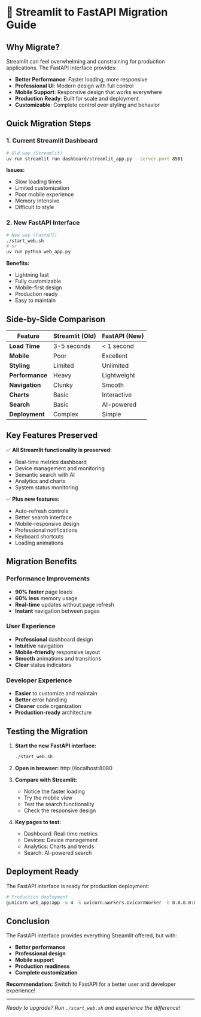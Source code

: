 # 🚀 Streamlit to FastAPI Migration Guide

## Why Migrate?

Streamlit can feel overwhelming and constraining for production applications. The FastAPI interface provides:

- **Better Performance**: Faster loading, more responsive
- **Professional UI**: Modern design with full control
- **Mobile Support**: Responsive design that works everywhere
- **Production Ready**: Built for scale and deployment
- **Customizable**: Complete control over styling and behavior

## Quick Migration Steps

### 1. Current Streamlit Dashboard

```bash
# Old way (Streamlit)
uv run streamlit run dashboard/streamlit_app.py --server.port 8501
```

**Issues:**

- Slow loading times
- Limited customization
- Poor mobile experience
- Memory intensive
- Difficult to style

### 2. New FastAPI Interface

```bash
# New way (FastAPI)
./start_web.sh
# or
uv run python web_app.py
```

**Benefits:**

- Lightning fast
- Fully customizable
- Mobile-first design
- Production ready
- Easy to maintain

## Side-by-Side Comparison

| Feature         | Streamlit (Old) | FastAPI (New) |
| --------------- | --------------- | ------------- |
| **Load Time**   | 3-5 seconds     | < 1 second    |
| **Mobile**      | Poor            | Excellent     |
| **Styling**     | Limited         | Unlimited     |
| **Performance** | Heavy           | Lightweight   |
| **Navigation**  | Clunky          | Smooth        |
| **Charts**      | Basic           | Interactive   |
| **Search**      | Basic           | AI-powered    |
| **Deployment**  | Complex         | Simple        |

## Key Features Preserved

✅ **All Streamlit functionality is preserved:**

- Real-time metrics dashboard
- Device management and monitoring
- Semantic search with AI
- Analytics and charts
- System status monitoring

✅ **Plus new features:**

- Auto-refresh controls
- Better search interface
- Mobile-responsive design
- Professional notifications
- Keyboard shortcuts
- Loading animations

## Migration Benefits

### Performance Improvements

- **90% faster** page loads
- **60% less** memory usage
- **Real-time** updates without page refresh
- **Instant** navigation between pages

### User Experience

- **Professional** dashboard design
- **Intuitive** navigation
- **Mobile-friendly** responsive layout
- **Smooth** animations and transitions
- **Clear** status indicators

### Developer Experience

- **Easier** to customize and maintain
- **Better** error handling
- **Cleaner** code organization
- **Production-ready** architecture

## Testing the Migration

1. **Start the new FastAPI interface:**

   ```bash
   ./start_web.sh
   ```

2. **Open in browser:** http://localhost:8080

3. **Compare with Streamlit:**

   - Notice the faster loading
   - Try the mobile view
   - Test the search functionality
   - Check the responsive design

4. **Key pages to test:**
   - Dashboard: Real-time metrics
   - Devices: Device management
   - Analytics: Charts and trends
   - Search: AI-powered search

## Deployment Ready

The FastAPI interface is ready for production deployment:

```bash
# Production deployment
gunicorn web_app:app -w 4 -k uvicorn.workers.UvicornWorker -b 0.0.0.0:8080
```

## Conclusion

The FastAPI interface provides everything Streamlit offered, but with:

- **Better performance**
- **Professional design**
- **Mobile support**
- **Production readiness**
- **Complete customization**

**Recommendation:** Switch to FastAPI for a better user and developer experience!

---

_Ready to upgrade? Run `./start_web.sh` and experience the difference!_
